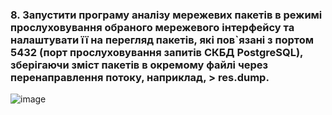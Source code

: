 ### 8. Запустити програму аналізу мережевих пакетів в режимі прослуховування обраного мережевого інтерфейсу та налаштувати її на перегляд пакетів, які пов`язані з портом 5432 (порт прослуховування запитів СКБД PostgreSQL), зберігаючи зміст пакетів в окремому файлі через перенаправлення потоку, наприклад, > res.dump.
![image](https://github.com/oleksandrblazhko/ai-192-amikishyiev/assets/123385187/456d31df-02c0-467c-9715-34d8610c3893)
